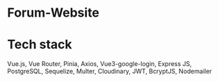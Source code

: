 # Forum-Website

# Tech stack
Vue.js, Vue Router, Pinia, Axios, Vue3-google-login, Express JS, PostgreSQL, Sequelize, Multer, Cloudinary, JWT, BcryptJS, Nodemailer
